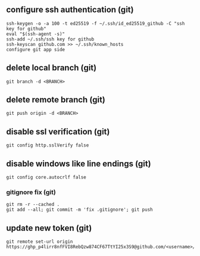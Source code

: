 ## configure ssh authentication (git)
```no-highlight
ssh-keygen -o -a 100 -t ed25519 -f ~/.ssh/id_ed25519_github -C "ssh key for github"
eval "$(ssh-agent -s)"
ssh-add ~/.ssh/ssh key for github
ssh-keyscan github.com >> ~/.ssh/known_hosts
configure git app side
```

## delete local branch (git)
```no-highlight
git branch -d <BRANCH>
```

## delete remote branch (git)
```no-highlight
git push origin -d <BRANCH>
```

## disable ssl verification (git)
```no-highlight
git config http.sslVerify false
```

## disable windows like line endings (git)
```no-highlight
git config core.autocrlf false
```

### gitignore fix (git)
```no-highlight
git rm -r --cached .
git add --all; git commit -m 'fix .gitignore'; git push
```

## update new token (git)
```no-highlight
git remote set-url origin https://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@github.com/<username>/<repo>.git
```